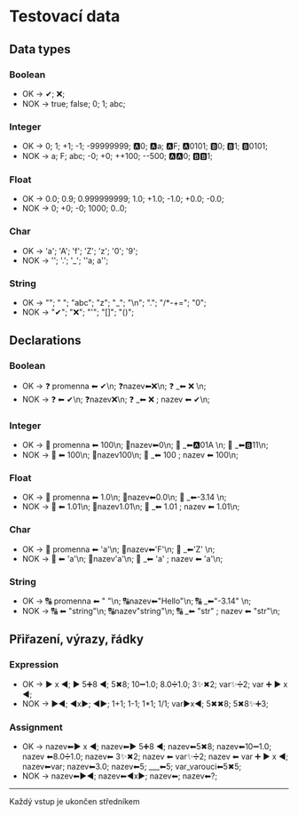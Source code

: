 # Testovací data

## Data types

### Boolean

* OK  -> ✔; ❌;
* NOK -> true; false; 0; 1; abc;

### Integer

* OK  -> 0; 1; +1; -1; -99999999; 🅰0; 🅰a; 🅰F; 🅰0101; 🅱0; 🅱1; 🅱0101;
* NOK -> a; F; abc; -0; +0; ++100; --500; 🅰🅰0; 🅱🅱1;

### Float

* OK  -> 0.0; 0.9; 0.999999999; 1.0; +1.0; -1.0; +0.0; -0.0;
* NOK -> 0; +0; -0; 1000; 0..0;

### Char

* OK  -> 'a'; 'A'; 'f'; 'Z'; 'z'; '0'; '9';
* NOK -> ''; '.'; '_'; ''a; a'';

### String

* OK  -> ""; " "; "abc"; "z"; "_"; "\n"; "."; "/*-+="; "0";
* NOK -> "✔"; "❌"; "'"; "[]"; "()";

## Declarations

### Boolean

* OK  -> ❓ promenna ⬅ ✔\n; ❓nazev⬅❌\n; ❓ _⬅ ❌   \n;
* NOK -> ❓ ⬅ ✔\n; ❓nazev❌\n; ❓ _⬅ ❌   ; nazev ⬅ ✔\n;

### Integer

* OK  -> 🔢 promenna ⬅ 100\n; 🔢nazev⬅0\n; 🔢 _⬅🅰01A   \n; 🔢 _⬅🅱11\n;
* NOK -> 🔢 ⬅ 100\n; 🔢nazev100\n; 🔢 _⬅ 100   ; nazev ⬅ 100\n;

### Float

* OK  -> 🔣 promenna ⬅ 1.0\n; 🔣nazev⬅0.0\n; 🔣 _⬅-3.14   \n;
* NOK -> 🔣 ⬅ 1.01\n; 🔣nazev1.01\n; 🔣 _⬅ 1.01   ; nazev ⬅ 1.01\n;

### Char

* OK  -> 🔡 promenna ⬅ 'a'\n; 🔡nazev⬅'F'\n; 🔡 _⬅'Z'   \n;
* NOK -> 🔡 ⬅ 'a'\n; 🔡nazev'a'\n; 🔡 _⬅ 'a'   ; nazev ⬅ 'a'\n;

### String

* OK  -> 🔠 promenna ⬅ "    "\n; 🔠nazev⬅"Hello"\n; 🔠 _⬅"-3.14"   \n;
* NOK -> 🔠 ⬅ "string"\n; 🔠nazev"string"\n; 🔠 _⬅ "str"   ; nazev ⬅ "str"\n;

## Přiřazení, výrazy, řádky

### Expression

* OK  -> ▶ x ◀; ▶ 5➕8 ◀; 5✖8; 10➖1.0; 8.0➗1.0; 3✨✖2; var✨➗2; var ➕ ▶ x ◀;
* NOK -> ▶◀; ◀x▶; ◀▶; 1+1; 1-1; 1*1; 1/1; var▶x◀; 5✖✖8; 5✖8✨➕3;

### Assignment

* OK  -> nazev⬅▶ x ◀; nazev⬅▶ 5➕8 ◀; nazev⬅5✖8; nazev⬅10➖1.0; nazev ⬅8.0➗1.0; nazev⬅ 3✨✖2; nazev ⬅ var✨➗2; nazev ⬅ var ➕ ▶ x ◀; nazev⬅var; nazev⬅3.0; nazev⬅5; ___⬅5; var_varouci⬅5✖5;
* NOK -> nazev⬅▶◀; nazev⬅◀x▶; nazev⬅; nazev⬅?;

---

Každý vstup je ukončen středníkem